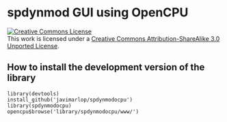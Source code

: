 spdynmod GUI using OpenCPU
==========================

<a rel="license" href="http://creativecommons.org/licenses/by-sa/3.0/deed.en_US"><img alt="Creative Commons License" style="border-width:0" src="http://i.creativecommons.org/l/by-sa/3.0/88x31.png" /></a><br />This work is licensed under a <a rel="license" href="http://creativecommons.org/licenses/by-sa/3.0/deed.en_US">Creative Commons Attribution-ShareAlike 3.0 Unported License</a>.

## How to install the development version of the library

```
library(devtools)
install_github('javimarlop/spdynmodocpu')
library(spdynmodocpu)
opencpu$browse('library/spdynmodocpu/www/')
```


